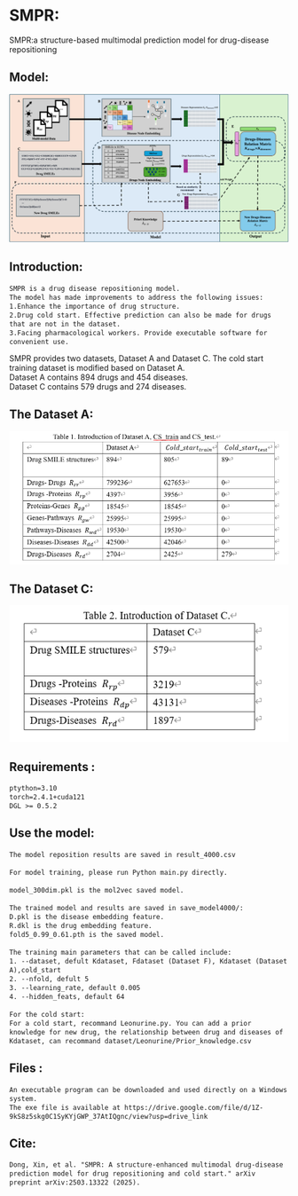 

# SMPR:  
SMPR:a structure-based multimodal prediction model for drug-disease repositioning<br>

## Model:  
![](img/SMPR.png)

## Introduction: 
    SMPR is a drug disease repositioning model.
    The model has made improvements to address the following issues:
    1.Enhance the importance of drug structure.
    2.Drug cold start. Effective prediction can also be made for drugs that are not in the dataset.
    3.Facing pharmacological workers. Provide executable software for convenient use.

SMPR provides two datasets, Dataset A and Dataset C. The cold start training dataset is modified based on Dataset A.<br>
Dataset A contains 894 drugs and 454 diseases.<br>
Dataset C contains 579 drugs and 274 diseases.<br>
## The Dataset A:<br>
![](img/Dataset_A.png)
## The Dataset C:<br>
![](img/Dataset_C.png)

## Requirements :  
    ptython=3.10
    torch=2.4.1+cuda121
    DGL >= 0.5.2

## Use the model:  
    The model reposition results are saved in result_4000.csv  

    For model training, please run Python main.py directly.  

    model_300dim.pkl is the mol2vec saved model.  

    The trained model and results are saved in save_model4000/:  
    D.pkl is the disease embedding feature.  
    R.dkl is the drug embedding feature.  
    fold5_0.99_0.61.pth is the saved model.  

    The training main parameters that can be called include:   
    1. --dataset, defult Kdataset, Fdataset (Dataset F), Kdataset (Dataset A),cold_start  
    2. --nfold, defult 5  
    3. --learning_rate, default 0.005  
    4. --hidden_feats, default 64  

    For the cold start:  
    For a cold start, recommand Leonurine.py. You can add a prior knowledge for new drug, the relationship between drug and diseases of Kdataset, can recommand dataset/Leonurine/Prior_knowledge.csv  

## Files :  
    An executable program can be downloaded and used directly on a Windows system.  
    The exe file is available at https://drive.google.com/file/d/1Z-9kS8z5skg0C1SyKYjGWP_37AtIQgnc/view?usp=drive_link

## Cite:
    Dong, Xin, et al. "SMPR: A structure-enhanced multimodal drug-disease prediction model for drug repositioning and cold start." arXiv preprint arXiv:2503.13322 (2025).
